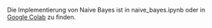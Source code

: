 Die Implementierung von Naive Bayes ist in naive_bayes.ipynb oder in [Google Colab](https://colab.research.google.com/drive/1pT-SdvPAg35caG2-pS-0odGcl4TCO7sM?usp=sharing) zu finden.
